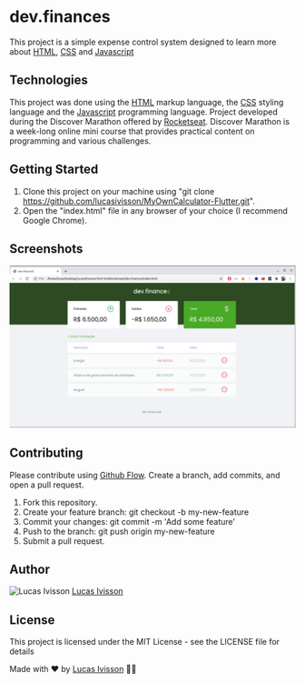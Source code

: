 # dev.finances

This project is a simple expense control system designed to learn more about [HTML](https://developer.mozilla.org/pt-BR/docs/Web/HTML), [CSS](https://developer.mozilla.org/pt-BR/docs/Web/CSS) and [Javascript](https://developer.mozilla.org/pt-BR/docs/Web/JavaScript)

## Technologies

This project was done using the [HTML](https://developer.mozilla.org/pt-BR/docs/Web/HTML) markup language, the [CSS](https://developer.mozilla.org/pt-BR/docs/Web/CSS) styling language and the [Javascript](https://developer.mozilla.org/pt-BR/docs/Web/JavaScript)
 programming language. Project developed during the Discover Marathon offered by [Rocketseat](https://rocketseat.com.br/). Discover Marathon is a week-long online mini course that provides practical content on programming and various challenges.
 
## Getting Started

1. Clone this project on your machine using "git clone https://github.com/lucasivisson/MyOwnCalculator-Flutter.git".
2. Open the "index.html" file in any browser of your choice (I recommend Google Chrome).

## Screenshots

<img src='/screenshots/Screenshot from 2021-02-10 22-06-27.png' alt='Screenshot'>

## Contributing

Please contribute using [Github Flow](https://guides.github.com/introduction/flow/). Create a branch, add commits, and open a pull request.

1. Fork this repository.
2. Create your feature branch: git checkout -b my-new-feature
3. Commit your changes: git commit -m 'Add some feature'
4. Push to the branch: git push origin my-new-feature
5. Submit a pull request.

## Author

<a>
 <img src='https://avatars3.githubusercontent.com/u/53708095?s=400&u=7b08c330b12ab8414fc7a3909566266b8c8dfe22&v=4' width='100px'; height='100px' alt='Lucas Ivisson'/>
 <a href="https://github.com/lucasivisson"> Lucas Ivisson </a>
 </a>

## License

This project is licensed under the MIT License - see the LICENSE file for details

Made with ❤️ by [Lucas Ivisson](https://github.com/lucasivisson) 👋🏽
